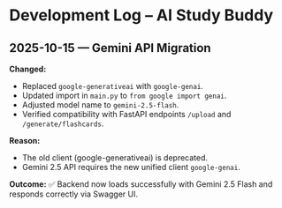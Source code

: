 # Development Log – AI Study Buddy

## 2025-10-15 — Gemini API Migration
**Changed:**
- Replaced `google-generativeai` with `google-genai`.
- Updated import in `main.py` to `from google import genai`.
- Adjusted model name to `gemini-2.5-flash`.
- Verified compatibility with FastAPI endpoints `/upload` and `/generate/flashcards`.

**Reason:**
- The old client (google-generativeai) is deprecated.
- Gemini 2.5 API requires the new unified client `google-genai`.

**Outcome:**
✅ Backend now loads successfully with Gemini 2.5 Flash and responds correctly via Swagger UI.
